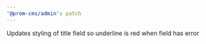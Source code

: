 ```yaml
---
'@prom-cms/admin': patch
---
```


Updates styling of title field so underline is red when field has error
